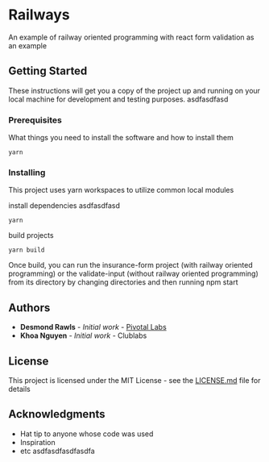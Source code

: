 
# Railways

An example of railway oriented programming with react form validation as an example

## Getting Started

These instructions will get you a copy of the project up and running on your local machine for development and testing purposes.
asdfasdfasd
### Prerequisites

What things you need to install the software and how to install them

```
yarn
```

### Installing

This project uses yarn workspaces to utilize common local modules

install dependencies
asdfasdfasd
```
yarn
```

build projects

```
yarn build
```

Once build, you can run the insurance-form project (with railway oriented programming) or the validate-input (without railway oriented programming) from its directory by changing directories and then running npm start


## Authors

* **Desmond Rawls** - *Initial work* - [Pivotal Labs](https://pivotal.io/labs)
* **Khoa Nguyen** - *Initial work* - Clublabs

## License

This project is licensed under the MIT License - see the [LICENSE.md](LICENSE.md) file for details

## Acknowledgments

* Hat tip to anyone whose code was used
* Inspiration
* etc
asdfasdfasdfasdfa